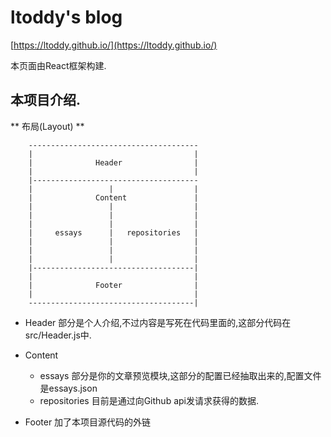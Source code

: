 # ltoddy's blog

[https://ltoddy.github.io/](https://ltoddy.github.io/)

本页面由React框架构建.

## 本项目介绍.

** 布局(Layout) **

```
    --------------------------------------
    |                                    |
    |              Header                |
    |                                    |
    |-------------------------------------
    |                 |                  |
    |              Content               |
    |                 |                  |
    |                 |                  |
    |                 |                  |
    |     essays      |   repositories   |
    |                 |                  |
    |                 |                  |
    |                 |                  |
    |------------------------------------|
    |                                    |
    |              Footer                |
    |                                    |
    -------------------------------------|
```

- Header 部分是个人介绍,不过内容是写死在代码里面的,这部分代码在src/Header.js中.

- Content
    - essays 部分是你的文章预览模块,这部分的配置已经抽取出来的,配置文件是essays.json
    - repositories 目前是通过向Github api发请求获得的数据.

- Footer 加了本项目源代码的外链
